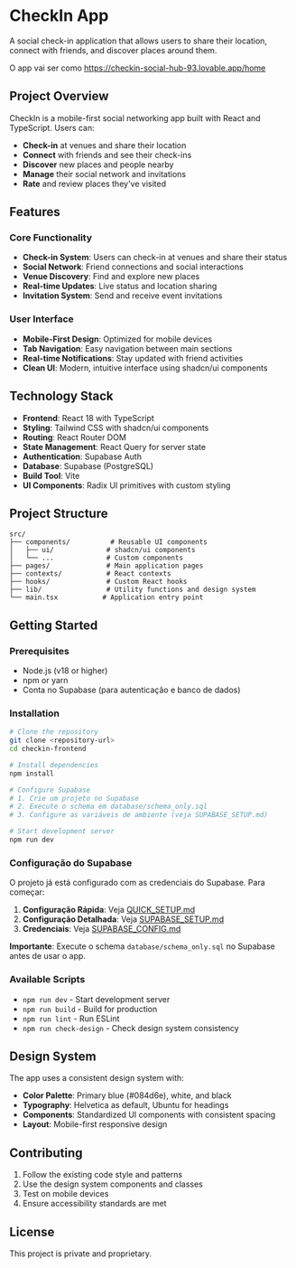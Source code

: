 # CheckIn App

A social check-in application that allows users to share their location, connect with friends, and discover places around them.

O app vai ser como https://checkin-social-hub-93.lovable.app/home

## Project Overview

CheckIn is a mobile-first social networking app built with React and TypeScript. Users can:

- **Check-in** at venues and share their location
- **Connect** with friends and see their check-ins
- **Discover** new places and people nearby
- **Manage** their social network and invitations
- **Rate** and review places they've visited

## Features

### Core Functionality
- **Check-in System**: Users can check-in at venues and share their status
- **Social Network**: Friend connections and social interactions
- **Venue Discovery**: Find and explore new places
- **Real-time Updates**: Live status and location sharing
- **Invitation System**: Send and receive event invitations

### User Interface
- **Mobile-First Design**: Optimized for mobile devices
- **Tab Navigation**: Easy navigation between main sections
- **Real-time Notifications**: Stay updated with friend activities
- **Clean UI**: Modern, intuitive interface using shadcn/ui components

## Technology Stack

- **Frontend**: React 18 with TypeScript
- **Styling**: Tailwind CSS with shadcn/ui components
- **Routing**: React Router DOM
- **State Management**: React Query for server state
- **Authentication**: Supabase Auth
- **Database**: Supabase (PostgreSQL)
- **Build Tool**: Vite
- **UI Components**: Radix UI primitives with custom styling

## Project Structure

```
src/
├── components/          # Reusable UI components
│   ├── ui/             # shadcn/ui components
│   └── ...             # Custom components
├── pages/              # Main application pages
├── contexts/           # React contexts
├── hooks/              # Custom React hooks
├── lib/                # Utility functions and design system
└── main.tsx           # Application entry point
```

## Getting Started

### Prerequisites
- Node.js (v18 or higher)
- npm or yarn
- Conta no Supabase (para autenticação e banco de dados)

### Installation

```bash
# Clone the repository
git clone <repository-url>
cd checkin-frontend

# Install dependencies
npm install

# Configure Supabase
# 1. Crie um projeto no Supabase
# 2. Execute o schema em database/schema_only.sql
# 3. Configure as variáveis de ambiente (veja SUPABASE_SETUP.md)

# Start development server
npm run dev
```

### Configuração do Supabase

O projeto já está configurado com as credenciais do Supabase. Para começar:

1. **Configuração Rápida**: Veja [QUICK_SETUP.md](./QUICK_SETUP.md)
2. **Configuração Detalhada**: Veja [SUPABASE_SETUP.md](./SUPABASE_SETUP.md)
3. **Credenciais**: Veja [SUPABASE_CONFIG.md](./SUPABASE_CONFIG.md)

**Importante**: Execute o schema `database/schema_only.sql` no Supabase antes de usar o app.

### Available Scripts

- `npm run dev` - Start development server
- `npm run build` - Build for production
- `npm run lint` - Run ESLint
- `npm run check-design` - Check design system consistency

## Design System

The app uses a consistent design system with:

- **Color Palette**: Primary blue (#084d6e), white, and black
- **Typography**: Helvetica as default, Ubuntu for headings
- **Components**: Standardized UI components with consistent spacing
- **Layout**: Mobile-first responsive design

## Contributing

1. Follow the existing code style and patterns
2. Use the design system components and classes
3. Test on mobile devices
4. Ensure accessibility standards are met

## License

This project is private and proprietary.
